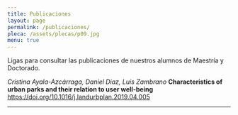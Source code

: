 ```yaml
---
title: Publicaciones
layout: page
permalink: /publicaciones/
pleca: /assets/plecas/p09.jpg
menu: true
---
```


Ligas para consultar las publicaciones de nuestros alumnos de Maestría y Doctorado.

*Cristina Ayala-Azcárraga, Daniel Diaz, Luis Zambrano*
**Characteristics of urban parks and their relation to user well-being**
<https://doi.org/10.1016/j.landurbplan.2019.04.005>

--------
